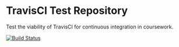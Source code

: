 # TravisCI Test Repository

Test the viability of TravisCI for continuous integration in coursework.

[![Build Status](https://travis-ci.org/kielzor/travis-test.svg?branch=master)](https://travis-ci.org/kielzor/travis-test)